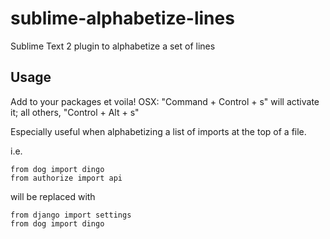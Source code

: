 sublime-alphabetize-lines
=========================

Sublime Text 2 plugin to alphabetize a set of lines

Usage
-------

Add to your packages et voila! OSX: "Command + Control + s" will activate it; all others, "Control + Alt + s"

Especially useful when alphabetizing a list of imports at the top of a file.

i.e.

```from django import settings
from dog import dingo
from authorize import api
```

will be replaced with

```from authorize import api
from django import settings
from dog import dingo
```